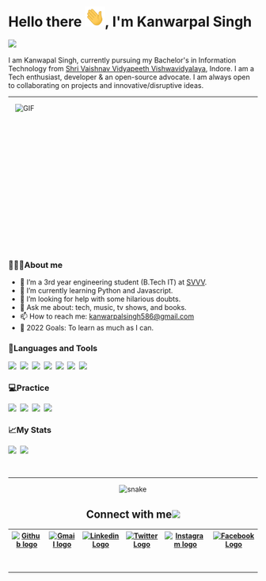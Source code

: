 <h1 align="left"> Hello there <img src="https://github.com/Aniruddh-482/Aniruddh-482/blob/main/My_Assets/Gifs/Hi.gif" alt = "hi" width="40px" height="40px">, I'm Kanwarpal Singh</h1>

<img src="/My_Assets/Header%20%26%20Footer/Header.png">

I am Kanwapal Singh, currently pursuing my Bachelor's in Information Technology from [Shri Vaishnav Vidyapeeth Vishwavidyalaya](https://www.svvv.edu.in/UserPanel/Default.aspx), Indore. I am a Tech enthusiast, developer & an open-source advocate. I am always open to collaborating on projects and innovative/disruptive ideas.



---

<img align="right" alt="GIF" src="/My_Assets/Gifs/Coder.gif" width="490px" height="315px" />

### 🧑🏻‍💻About me
* 🔭 I’m a 3rd year engineering student (B.Tech IT) at [SVVV](https://www.svvv.edu.in/).
* 🌱 I’m currently learning Python and Javascript.
* 🤔 I’m looking for help with some hilarious doubts.
* 💬 Ask me about: tech, music, tv shows, and books.
* 📫 How to reach me: kanwarpalsingh586@gmail.com
* 🥅 2022 Goals: To learn as much as I can.

### 🚀Languages and Tools
<code><img height="40" src="/My_Assets/Languages/html5_logo.png"></code>&nbsp;
<code><img height="40" src="/My_Assets/Languages/css3_logo.png"></code>&nbsp;
<code><img height="40" src="/My_Assets/Languages/php_logo.png"></code>&nbsp;
<code><img height="40" src="/My_Assets/Languages/c_logo.png"></code>&nbsp;
<code><img height="40" src="/My_Assets/Languages/cpp_logo.png"></code>&nbsp;
<code><img height="40" src="/My_Assets/Languages/java_logo.png"></code>&nbsp;
<code><img height="40" src="/My_Assets/Languages/python_logo.png"></code>&nbsp;

### 💻Practice
<code>[<img height="40" src="/My_Assets/Practice/Repl.it.png">](https://replit.com/@Aniruddh482)</code>&nbsp;
<code>[<img height="40" src="/My_Assets/Practice/HackerRank_logo.png">](https://www.hackerrank.com/aniruddhupadhya1)</code>&nbsp;
<code>[<img height="40" src="/My_Assets/Practice/HackerEarth_logo.png">](https://www.hackerearth.com/@aniruddhupadhyay07)</code>&nbsp;
<code>[<img height="40" src="/My_Assets/Practice/CodeChef_logo.png">](https://www.codechef.com/users/aniruddh_482)</code>&nbsp;

### 📈My Stats
<a><img width="48%" src="https://github-readme-stats.vercel.app/api?username=Aniruddh-482&show_icons=true&hide_border=true&theme=radical" />&nbsp; <img width="48%" src="https://github-readme-streak-stats.herokuapp.com/?user=Aniruddh-482&hide_border=true&theme=radical" /></a>
<!-- <img width="48%" src="https://github-readme-stats.vercel.app/api/top-langs/?username=Aniruddh-482&count_private=true&show_icons=true&theme=react&layout=compact" /> -->
<br>

<div align="center">

---

<p align="center">
   <img src="/My_Assets/Header %26 Footer/Github-Contribution-Grid-Snake.svg" alt="snake">
</p>

<h2>
Connect with me<img src="/My_Assets/Gifs/Handshake.gif" height="32px">
</h2>

| [<img src="/My_Assets/Connect_with_me/Github.png" alt="Github logo" width="34">](https://github.com/Aniruddh-482) | [<img src="/My_Assets/Connect_with_me/Gmail.png" alt="Gmail logo" height="32">](mailto:aniruddhupadhyay07@gmail.com) | [<img src="/My_Assets/Connect_with_me/Linkedin.png" alt="Linkedin Logo" width="32">](https://www.linkedin.com/in/aniruddh-upadhyay-0170a51b2/) | [<img src="/My_Assets/Connect_with_me/Twitter.png" alt="Twitter Logo" width="30">](https://twitter.com/Aniruddh_482) | [<img src="/My_Assets/Connect_with_me/Instagram.png" alt="Instagram logo" width="32">](https://www.instagram.com/aniruddh_upadhyay_/) | [<img src="/My_Assets/Connect_with_me/Facebook.png" alt="Facebook Logo" width="30">](https://www.facebook.com/aniruddh.upadhyay.33)
|:---:|:---:|:---:|:---:|:---:|:---:|

</div>

<br>
<hr>

<!--* ⚡ Fun fact: I love Coding, Space, Religion, and History, and think about them all at the same time-->

<!--
**Aniruddh-482/Aniruddh-482** is a ✨ _special_ ✨ repository because its `README.md` (this file) appears on your GitHub profile.
Here are some ideas to get you started:
-->
